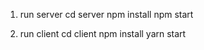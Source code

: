 1. run server
  cd server
  npm install
  npm start

2. run client
  cd client
  npm install
  yarn start